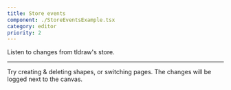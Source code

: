 ```yaml
---
title: Store events
component: ./StoreEventsExample.tsx
category: editor
priority: 2
---
```


Listen to changes from tldraw's store.

---

Try creating & deleting shapes, or switching pages. The changes will be logged next to the canvas.
